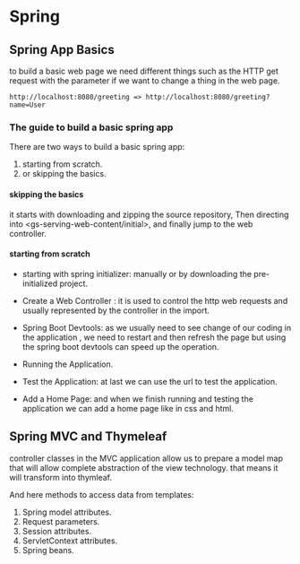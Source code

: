 # Spring

## Spring App Basics

to build a basic web page we need different things such as the HTTP get request with the parameter if we want to change a thing in the web page.
```
http://localhost:8080/greeting => http://localhost:8080/greeting?name=User

```
### The guide to build a basic spring app

There are two ways to build a basic spring app:

1. starting from scratch.
2. or skipping the basics.

#### skipping the basics
it starts with downloading and zipping the source repository, Then directing into <gs-serving-web-content/initial>, and finally jump to the web controller.

#### starting from scratch
* starting with spring initializer: manually or by downloading the pre-initialized project.

* Create a Web Controller : it is used to control the http web requests and usually represented by the controller in the import. 

* Spring Boot Devtools: as we usually need to see change of our coding in the application , we need to restart and then refresh the page but using the spring boot devtools can speed up the operation.

* Running the Application.

* Test the Application: at last we can use the url to test the application.

* Add a Home Page: and when we finish running and testing the application we can add a home page like in css and html.

## Spring MVC and Thymeleaf

controller classes in the MVC application allow us to prepare a model map that will allow complete abstraction of the view technology. that means it will transform into thymleaf.

And here methods to access data from templates:

1. Spring model attributes.
2. Request parameters.
3. Session attributes.
3. ServletContext attributes.
4. Spring beans.






